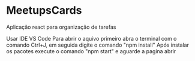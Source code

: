 # MeetupsCards
Aplicação react para organização de tarefas

Usar IDE VS Code
Para abrir o aquivo primeiro abra o terminal com o comando Ctrl+J, em seguida digite o comando "npm install" 
Após instalar os pacotes execute o comando "npm start" e aguarde a pagina abrir

